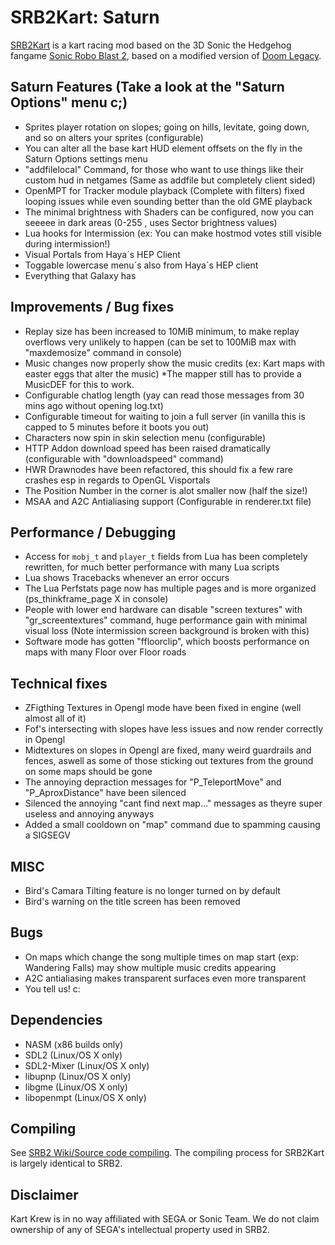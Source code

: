 # SRB2Kart: Saturn

[SRB2Kart](https://srb2.org/mods/) is a kart racing mod based on the 3D Sonic the Hedgehog fangame [Sonic Robo Blast 2](https://srb2.org/), based on a modified version of [Doom Legacy](http://doomlegacy.sourceforge.net/).

## Saturn Features (Take a look at the "Saturn Options" menu c;)

- Sprites player rotation on slopes; going on hills, levitate, going down, and so on alters your sprites (configurable)
- You can alter all the base kart HUD element offsets on the fly in the Saturn Options settings menu
- "addfilelocal" Command, for those who want to use things like their custom hud in netgames (Same as addfile but completely client sided)
- OpenMPT for Tracker module playback (Complete with filters) fixed looping issues while even sounding better than the old GME playback
- The minimal brightness with Shaders can be configured, now you can seeeee in dark areas (0-255 , uses Sector brightness values)
- Lua hooks for Intermission (ex: You can make hostmod votes still visible during intermission!)
- Visual Portals from Haya´s HEP Client
- Toggable lowercase menu´s also from Haya´s HEP client
- Everything that Galaxy has

## Improvements / Bug fixes

- Replay size has been increased to 10MiB minimum, to make replay overflows very unlikely to happen (can be set to 100MiB max with "maxdemosize" command in console)
- Music changes now properly show the music credits (ex: Kart maps with easter eggs that alter the music) *The mapper still has to provide a MusicDEF for this to work.
- Configurable chatlog length (yay can read those messages from 30 mins ago without opening log.txt)
- Configurable timeout for waiting to join a full server (in vanilla this is capped to 5 minutes before it boots you out)
- Characters now spin in skin selection menu (configurable)
- HTTP Addon download speed has been raised dramatically (configurable with "downloadspeed" command)
- HWR Drawnodes have been refactored, this should fix a few rare crashes esp in regards to OpenGL Visportals
- The Position Number in the corner is alot smaller now (half the size!)
- MSAA and A2C Antialiasing support (Configurable in renderer.txt file)

## Performance / Debugging

- Access for `mobj_t` and `player_t` fields from Lua has been completely rewritten, for much better performance with many Lua scripts
- Lua shows Tracebacks whenever an error occurs
- The Lua Perfstats page now has multiple pages and is more organized (ps_thinkframe_page X in console)
- People with lower end hardware can disable "screen textures" with "gr_screentextures" command, huge performance gain with minimal visual loss (Note intermission screen background is broken with this)
- Software mode has gotten "ffloorclip", which boosts performance on maps with many Floor over Floor roads

## Technical fixes

- ZFigthing Textures in Opengl mode have been fixed in engine (well almost all of it)
- Fof's intersecting with slopes have less issues and now render correctly in Opengl
- Midtextures on slopes in Opengl are fixed, many weird guardrails and fences, aswell as some of those sticking out textures from the ground on some maps should be gone
- The annoying depraction messages for "P_TeleportMove" and "P_AproxDistance" have been silenced
- Silenced the annoying "cant find next map..." messages as theyre super useless and annoying anyways
- Added a small cooldown on "map" command due to spamming causing a SIGSEGV

## MISC
- Bird's Camara Tilting feature is no longer turned on by default
- Bird's warning on the title screen has been removed

## Bugs
- On maps which change the song multiple times on map start (exp: Wandering Falls) may show multiple music credits appearing
- A2C antialiasing makes transparent surfaces even more transparent
- You tell us! c:

## Dependencies
- NASM (x86 builds only)
- SDL2 (Linux/OS X only)
- SDL2-Mixer (Linux/OS X only)
- libupnp (Linux/OS X only)
- libgme (Linux/OS X only)
- libopenmpt (Linux/OS X only)

## Compiling

See [SRB2 Wiki/Source code compiling](http://wiki.srb2.org/wiki/Source_code_compiling). The compiling process for SRB2Kart is largely identical to SRB2.

## Disclaimer
Kart Krew is in no way affiliated with SEGA or Sonic Team. We do not claim ownership of any of SEGA's intellectual property used in SRB2.

